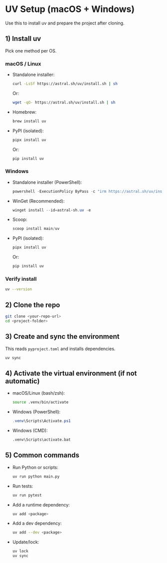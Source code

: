 # UV Setup (macOS + Windows)

Use this to install uv and prepare the project after cloning.

## 1) Install uv

Pick one method per OS.

### macOS / Linux
- Standalone installer:
  ```sh
  curl -LsSf https://astral.sh/uv/install.sh | sh
  ```
  Or:
  ```sh
  wget -qO- https://astral.sh/uv/install.sh | sh
  ```
- Homebrew:
  ```sh
  brew install uv
  ```
- PyPI (isolated):
  ```sh
  pipx install uv
  ```
  Or:
  ```sh
  pip install uv
  ```

### Windows
- Standalone installer (PowerShell):
  ```powershell
  powershell -ExecutionPolicy ByPass -c "irm https://astral.sh/uv/install.ps1 | iex"
  ```
- WinGet (Recommended):
  ```powershell
  winget install --id=astral-sh.uv -e
  ```
- Scoop:
  ```powershell
  scoop install main/uv
  ```
- PyPI (isolated):
  ```powershell
  pipx install uv
  ```
  Or:
  ```powershell
  pip install uv
  ```

### Verify install
```sh
uv --version
```

## 2) Clone the repo
```sh
git clone <your-repo-url>
cd <project-folder>
```

## 3) Create and sync the environment
This reads `pyproject.toml` and installs dependencies.
```sh
uv sync
```

## 4) Activate the virtual environment (if not automatic)
- macOS/Linux (bash/zsh):
  ```sh
  source .venv/bin/activate
  ```
- Windows (PowerShell):
  ```powershell
  .venv\Scripts\Activate.ps1
  ```
- Windows (CMD):
  ```bat
  .venv\Scripts\activate.bat
  ```

## 5) Common commands
- Run Python or scripts:
  ```sh
  uv run python main.py
  ```
- Run tests:
  ```sh
  uv run pytest
  ```
- Add a runtime dependency:
  ```sh
  uv add <package>
  ```
- Add a dev dependency:
  ```sh
  uv add --dev <package>
  ```
- Update/lock:
  ```sh
  uv lock
  uv sync
  ```
